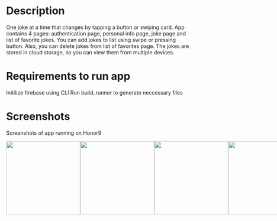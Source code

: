 # Description

One joke at a time that changes by tapping a button or swiping card. App contains 4 pages: authentication page, personal info page, joke page and list of favorite jokes. You can add jokes to list using swipe or pressing button. Also, you can delete jokes from list of favorites page. The jokes are stored in cloud storage, so you can view them from multiple devices.

# Requirements to run app

Initilize firebase using CLI
Run build_runner to generate neccessary files


# Screenshots 

Screenshots of app running on Honor9

<div style="display:flex;">
  <img src="https://live.staticflickr.com/65535/52772946724_cbb75482e7_o.jpg" width="200">
  <img src="https://live.staticflickr.com/65535/52773103370_e5acafabeb_o.jpg" width="200">
  <img src="https://live.staticflickr.com/65535/52772157907_8535df7e1e_o.jpg" width="200">
  <img src="https://live.staticflickr.com/65535/52772946769_cce79d24e4_o.jpg" width="200">
  <img src="https://live.staticflickr.com/65535/52772687851_692f267955_o.jpg" width="200">
  <img src="https://live.staticflickr.com/65535/52772946779_0d671445ee_o.jpg" width="200">
  <img src="https://live.staticflickr.com/65535/52772158007_23366fb61a_o.jpg" width="200">
  <img src="https://live.staticflickr.com/65535/52773172668_2183d0da82_o.jpg" width="200">
  <img src="https://live.staticflickr.com/65535/52773172653_388dab3375_o.jpg" width="200">
</div>
